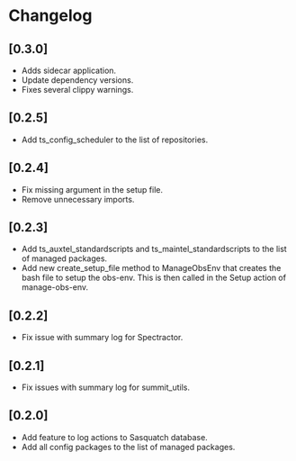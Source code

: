 # Changelog

## [0.3.0]

- Adds sidecar application.
- Update dependency versions.
- Fixes several clippy warnings.

## [0.2.5]

- Add ts_config_scheduler to the list of repositories.

## [0.2.4]

- Fix missing argument in the setup file.
- Remove unnecessary imports.

## [0.2.3]

- Add ts_auxtel_standardscripts and ts_maintel_standardscripts to the list of managed packages.
- Add new create_setup_file method to ManageObsEnv that creates the bash file to setup the obs-env.
  This is then called in the Setup action of manage-obs-env.

## [0.2.2]

- Fix issue with summary log for Spectractor.

## [0.2.1]

- Fix issues with summary log for summit_utils.

## [0.2.0]

- Add feature to log actions to Sasquatch database.
- Add all config packages to the list of managed packages.
